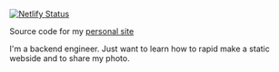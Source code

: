 
[![Netlify Status](https://api.netlify.com/api/v1/badges/3ae35340-a6f4-4114-acd0-8ee81f460728/deploy-status)](https://app.netlify.com/sites/omegaatt/deploys)

Source code for my [personal site](https://omegaatt.com/)

I'm a backend engineer. Just want to learn how to rapid make a static webside and to share my photo.
